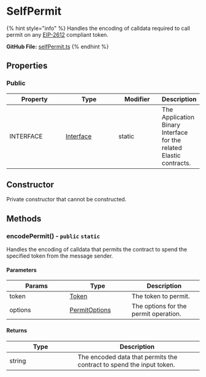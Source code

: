 # SelfPermit

{% hint style="info" %}
Handles the encoding of calldata required to call permit on any [EIP-2612](https://eips.ethereum.org/EIPS/eip-2612) compliant token.&#x20;



**GitHub File:** [selfPermit.ts](https://github.com/KyberNetwork/ks-sdk-elastic/blob/main/src/selfPermit.ts)
{% endhint %}

## Properties

### Public

<table><thead><tr><th width="136">Property</th><th width="129">Type</th><th width="101">Modifier</th><th>Description</th></tr></thead><tbody><tr><td>INTERFACE</td><td><a href="https://www.npmjs.com/package/@ethersproject/abi">Interface</a></td><td>static</td><td>The Application Binary Interface for the related Elastic contracts.</td></tr></tbody></table>

## Constructor

Private constructor that cannot be constructed.

## Methods

### encodePermit() - `public` `static`

Handles the encoding of calldata that permits the contract to spend the specified token from the message sender.

#### Parameters

<table><thead><tr><th width="141">Params</th><th width="146">Type</th><th>Description</th></tr></thead><tbody><tr><td>token</td><td><a href="../../core-sdk/classes/token.md">Token</a></td><td>The token to permit.</td></tr><tr><td>options</td><td><a href="https://github.com/KyberNetwork/ks-sdk-elastic/blob/ef95bce57f9eeebf7de7814e38022126bdc1269e/src/selfPermit.ts#L22">PermitOptions</a></td><td>The options for the permit operation.</td></tr></tbody></table>

#### Returns

<table><thead><tr><th width="162">Type</th><th>Description</th></tr></thead><tbody><tr><td>string</td><td>The encoded data that permits the contract to spend the input token.</td></tr></tbody></table>
